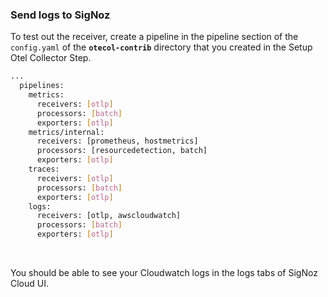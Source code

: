 ### Send logs to SigNoz

To test out the receiver, create a pipeline in the pipeline section of the `config.yaml` of the **`otecol-contrib`** directory that you created in the Setup Otel Collector Step.

```bash
...
  pipelines:
    metrics:
      receivers: [otlp]
      processors: [batch]
      exporters: [otlp]
    metrics/internal:
      receivers: [prometheus, hostmetrics]
      processors: [resourcedetection, batch]
      exporters: [otlp]
    traces:
      receivers: [otlp]
      processors: [batch]
      exporters: [otlp]
    logs:
      receivers: [otlp, awscloudwatch]
      processors: [batch]
      exporters: [otlp]
```

&nbsp;

You should be able to see your Cloudwatch logs in the logs tabs of SigNoz Cloud UI.



